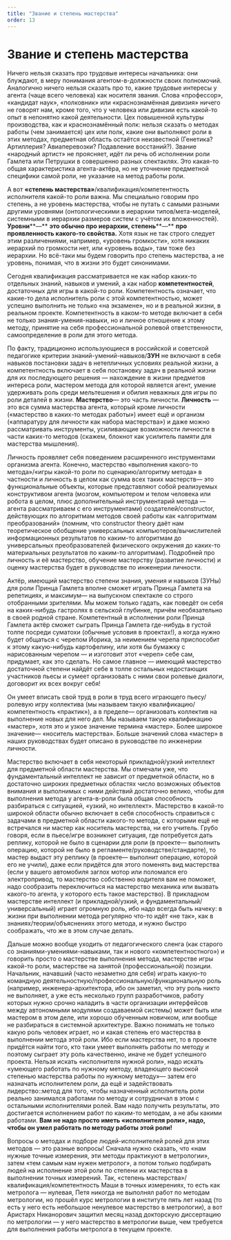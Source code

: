 ```yaml
---
title: "Звание и степень мастерства"
order: 13
---
```


# Звание и степень мастерства

Ничего нельзя сказать про трудовые интересы начальника: они блуждают, в меру понимания агентом-в-должности своих полномочий. Аналогично ничего нельзя сказать про то, какие трудовые интересы у агента (чаще всего человека) как носителя звания. Слова «профессор», «кандидат наук», «полковник» или «краснознамённая дивизия» ничего не говорят нам, кроме того, что у человека или дивизии есть какой-то опыт в непонятно какой деятельности. Цех повышенной культуры производства, как и краснознамённый полк: нельзя сказать о методах работы (чем занимается) цех или полк, какие они выполняют роли в этих методах, предметная область остаётся неизвестной (Генетика? Артиллерия? Авиаперевозки? Подавление восстаний?). Звание «народный артист» не проясняет, идёт ли речь об исполнении роли Гамлета или Петрушки в совершенно разных спектаклях. Это какая-то общая характеристика агента-актёра, но не уточнение предметной специфики самой роли, не указание на метод работы роли.

А вот **«****степень** **мастерства****»**/квалификация/компетентность исполнителя какой-то роли важна. Мы специально говорим про степень, а не уровень мастерства, чтобы не путать с самыми разными другими уровнями (онтологическими в иерархии типов/мета-моделей, системными в иерархии размеров систем с учётом их вложенностей). **Уровни****—** **это обычно про иерархии, степень****—** **про проявленность какого-то свойства.** Хотя язык не так строго следует этим различениями, например, «уровень громкости», хотя никаких иерархий по громкости нет, или «уровень воды», там тоже без иерархии. Но всё-таки мы будем говорить про степень мастерства, а не уровень, понимая, что в жизни это будет синонимами.

Сегодня квалификация рассматривается не как набор каких-то отдельных знаний, навыков и умений, а как набор **компете****н****тностей**, достаточных для игры в какой-то роли. Компетентность означает, что какие-то дела исполнитель роли с этой компетентностью, может успешно выполнить не только «на экзамене», но и в реальной жизни, в реальном проекте. Компетентность в каком-то методе включает в себя не только знания-умения-навыки, но и личное отношение к этому методу, принятие на себя профессиональной ролевой ответственности, самоопределение в роли для этого метода.

По факту, традиционно использующиеся в российской и советской педагогике критерии знаний-умений-навыков/**ЗУН** не включают в себя навыков постановки задач в нетепличных условиях реальной жизни, а компетентность включает в себя постановку задач в реальной жизни для их последующего решения — нахождение в жизни предметов интереса роли, мастером метода для которой является агент, умение удерживать роль среди мельтешения и обилия неважных для игры по роли деталей в жизни. **Мастерство**— это часть личности. **Личность** — это вся сумма мастерства агента, который кроме личности («мастерство в каких-то методах работы») имеет ещё и организм («аппаратуру для личности как набора мастерства») и даже можно рассматривать инструменты, усиливающие возможности личности в части каких-то методов (скажем, блокнот как усилитель памяти для мастерства мышления).

Личность проявляет себя поведением расширенного инструментами организма агента. Конечно, мастерство «выполнения какого-то метода»/«игры какой-то роли по сценарию/алгоритму метода» в частности и личность в целом как сумма всех таких мастерств— это функциональные объекты, которые представляют собой реализуемых конструктивом агента (мозгом, компьютером и телом человека или робота в целом, плюс дополнительный инструментарий метода — агента рассматриваем с его инструментами) создателей/constructor, действующих по алгоритмам методов своей работы как «алгоритмам преобразований» (помним, что constructor theory даёт нам теоретическое обобщение универсальных компьютеров/вычислителей информационных результатов по каким-то алгоритмам до универсальных преобразователей физического окружения до каких-то материальных результатов по каким-то алгоритмам). Подробней про личность и её мастерство, обучение мастерству (развитие личности) и оценку мастерства будет в руководстве по инженерии личности.

Актёр, имеющий мастерство степени знания, умения и навыков (ЗУНы) для роли Принца Гамлета вполне сможет играть Принца Гамлета на репетициях, и максимум— на выпускном спектакле со строго отобранными зрителями. Мы можем только гадать, как поведёт он себя на каких-нибудь гастролях в сельской глубинке, причём необязательно в своей родной стране. Компетентный в исполнении роли Принца Гамлета актёр сможет сыграть Принца Гамлета где-нибудь в густой толпе посреди суматохи (обычные условия в проектах!), а когда нужно будет общаться с черепом Йорика, за неимением черепа приспособит к этому какую-нибудь картофелину, или хотя бы бумажку с нарисованным черепом — и изготовит этот «череп» себе сам, придумает, как это сделать. Но самое главное — имеющий мастерство достаточной степени найдёт себе в толпе остальных недостающих участников пьесы и сумеет организовать с ними свои ролевые диалоги, договорит их всех вокруг себя!

Он умеет вписать свой труд в роли в труд всего играющего пьесу/ролевую игру коллектива (мы называем такую квалификацию/компетентность «практик»), а в пределе— организовать коллектив на выполнение новых для него дел. Мы называем такую квалификацию «мастер», хотя это и узкое значение термина «мастер». Более широкое значение— «носитель мастерства». Больше значений слова «мастер» в наших руководствах будет описано в руководстве по инженерии личности.

Мастерство включает в себя некоторый прикладной/узкий интеллект для предметной области мастерства. Мы отмечали уже, что фундаментальный интеллект не зависит от предметной области, но в достаточно широких предметных областях число возможных объектов внимания и выполнимых с ними действий достаточно велико, чтобы для выполнения метода у агента-в-роли была общая способность разбираться с ситуацией, «узкий, но интеллект». Мастерство в какой-то широкой области обычно включает в себя способность справиться с задачами в предметной области какого-то метода, с которыми ещё не встречался ни мастер как носитель мастерства, ни его учитель. Грубо говоря, если в пьесе/игре возникнет ситуация, где потребуется дать реплику, которой не было в сценарии для роли (в проекте— выполнить операцию, которой не было в регламенте/руководстве/стандарте), то мастер выдаст эту реплику (в проекте— выполнит операцию, которой его не учили), даже если придётся для этого поменять вид мастерства (если у вашего автомобиля заглох мотор или поломался его электропривод, то мастерство собственно водителя вам не поможет, надо сообразить переключиться на мастерство механика или вызвать какого-то агента, у которого есть такое мастерство). В прикладном мастерстве интеллект (и прикладной/узкий, и фундаментальный/универсальный) играет огромную роль, ибо надо всегда быть начеку: в жизни при выполнении метода регулярно что-то идёт «не так», как в знаниях/теории/объяснениях этого метода, и нужно быстро соображать, что же в этом случае делать.

Дальше можно вообще уходить от педагогического сленга (как старого со знаниями-умениями-навыками, так и нового «компетентностного») и говорить просто о мастерстве выполнения метода, мастерстве игры какой-то роли, мастерстве на занятой (профессиональной) позиции. Начальник, начавший (часто незаметно для себя) играть какую-то командную деятельностную/профессиональную/функциональную роль (например, инженера-архитектора, ибо он заметил, что эту роль никто не выполняет, а уже есть несколько групп разработчиков, работу которых нужно срочно наладить в части организации интерфейсов между автономными модулями создаваемой системы) может быть или мастером в этом деле, или хорошо обученным новичком, или вообще не разбираться в системной архитектуре. Важно понимать не только какую роль человек играет, но и какая степень его мастерства в выполнении метода этой роли. Ибо если мастерства нет, то в проекте придётся найти того, кто таки умеет выполнять работы по методу и поэтому сыграет эту роль качественно, иначе не будет успешного проекта. Нельзя искать «исполнителя нужной роли», надо искать «умеющего работать по нужному методу, владеющего высокой степенью мастерства работы по нужному методу»— затем его назначать исполнителем роли, да ещё и задействовать лидерство::метод для того, чтобы назначенный исполнитель роли реально занимался работами по методу и сотрудничал в этом с остальными исполнителями ролей. Вам надо получить результаты, это достигается исполнением работ по каким-то методам, а не абы какими работами. **Вам не надо просто иметь «исполнителя роли»****, надо, чтобы он умел работать по методу работы этой роли****!**

Вопросы о методах и подборе людей-исполнителей ролей для этих методов — это разные вопросы! Сначала нужно сказать, что «нам нужные точные измерения, эти методы практикуют в метрологии», затем «тем самым нам нужен метролог», а потом только подбирать людей на исполнение этой роли по степени их мастерства в выполнении точных измерений. Так, «степень мастерства»/квалификация/компетентность Маши в точных измерениях, то есть как метролога — нулевая, Петя никогда не выполнял работ по методам метрологии, но прошёл курс метрологии в институте пять лет назад (то есть у него есть небольшое ненулевое мастерство в метрологии), а вот Аристарх Никанорович защитил месяц назад докторскую диссертацию по метрологии — у него мастерство в метрологии выше, чем требуется для выполнения работы метролога в текущем проекте.